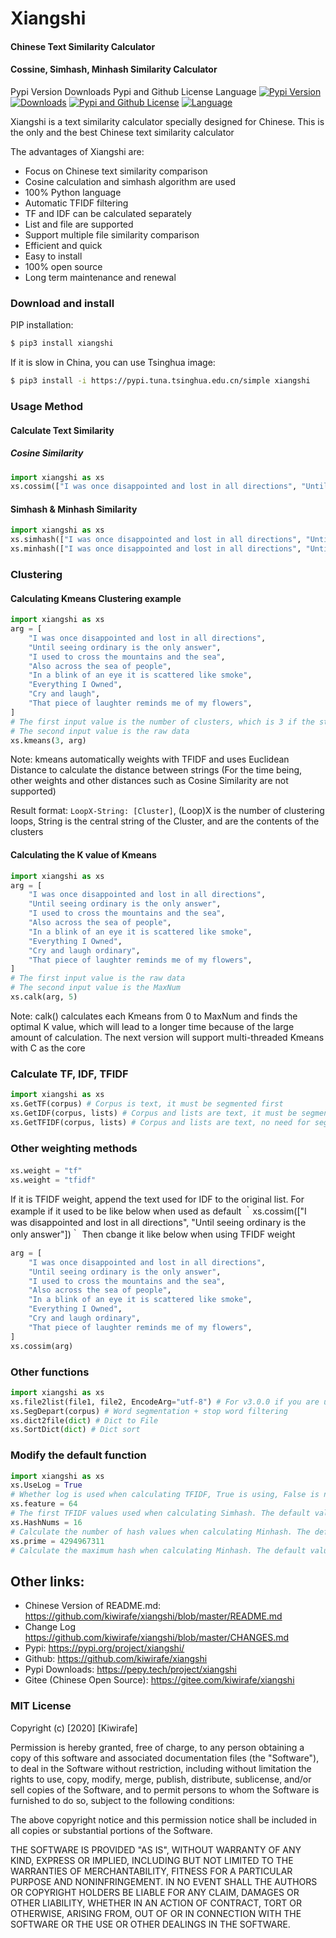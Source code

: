 # Xiangshi

#### Chinese Text Similarity Calculator
#### Cossine, Simhash, Minhash Similarity Calculator

Pypi Version Downloads Pypi and Github License Language
[![Pypi Version](https://img.shields.io/pypi/v/xiangshi?label=Pypi%20Version)](https://img.shields.io/pypi/v/xiangshi)
[![Downloads](https://pepy.tech/badge/xiangshi)](https://pepy.tech/project/xiangshi)
[![Pypi and Github License](https://img.shields.io/pypi/l/xiangshi?label=Pypi%20and%20Github%20License)](https://img.shields.io/github/license/kiwirafe/xiangshi)
[![Language](https://img.shields.io/github/languages/top/kiwirafe/xiangshi)](https://github.com/kiwirafe/xiangshi)

Xiangshi is a text similarity calculator specially designed for Chinese. This is the only and the best Chinese text similarity calculator

The advantages of Xiangshi are:

  - Focus on Chinese text similarity comparison
  - Cosine calculation and simhash algorithm are used
  - 100% Python language
  - Automatic TFIDF filtering
  - TF and IDF can be calculated separately
  - List and file are supported
  - Support multiple file similarity comparison
  - Efficient and quick
  - Easy to install
  - 100% open source
  - Long term maintenance and renewal

### Download and install
PIP installation:
```sh
$ pip3 install xiangshi
```
If it is slow in China, you can use Tsinghua image:
```sh
$ pip3 install -i https://pypi.tuna.tsinghua.edu.cn/simple xiangshi
```

### Usage Method
#### Calculate Text Similarity
##### Cosine Similarity
```python
import xiangshi as xs
xs.cossim(["I was once disappointed and lost in all directions", "Until seeing ordinary is the only answer"])
```
#### Simhash & Minhash Similarity
```python
import xiangshi as xs
xs.simhash(["I was once disappointed and lost in all directions", "Until seeing ordinary is the only answer"]) # Simhash
xs.minhash(["I was once disappointed and lost in all directions", "Until seeing ordinary is the only answer"]) # Minhash
```

### Clustering
#### Calculating Kmeans Clustering example
```python
import xiangshi as xs
arg = [
    "I was once disappointed and lost in all directions",
    "Until seeing ordinary is the only answer",
    "I used to cross the mountains and the sea",
    "Also across the sea of ​​people",
    "In a blink of an eye it is scattered like smoke",
    "Everything I Owned",
    "Cry and laugh",
    "That piece of laughter reminds me of my flowers",
]
# The first input value is the number of clusters, which is 3 if the strings need to be clustered into three groups
# The second input value is the raw data
xs.kmeans(3, arg)
```
Note: kmeans automatically weights with TFIDF and uses Euclidean Distance to calculate the distance between strings
(For the time being, other weights and other distances such as Cosine Similarity are not supported)

Result format: `LoopX-String: [Cluster]`,
(Loop)X is the number of clustering loops, String is the central string of the Cluster, and are the contents of the clusters

#### Calculating the K value of Kmeans
```python
import xiangshi as xs
arg = [
    "I was once disappointed and lost in all directions",
    "Until seeing ordinary is the only answer",
    "I used to cross the mountains and the sea",
    "Also across the sea of ​​people",
    "In a blink of an eye it is scattered like smoke",
    "Everything I Owned",
    "Cry and laugh ordinary",
    "That piece of laughter reminds me of my flowers",
]
# The first input value is the raw data
# The second input value is the MaxNum
xs.calk(arg, 5)
```
Note: calk() calculates each Kmeans from 0 to MaxNum and finds the optimal K value, which will lead to a longer time because of the large amount of calculation. The next version will support multi-threaded Kmeans with C as the core

### Calculate TF, IDF, TFIDF
```python
import xiangshi as xs
xs.GetTF(corpus) # Corpus is text, it must be segmented first
xs.GetIDF(corpus, lists) # Corpus and lists are text, it must be segmented first
xs.GetTFIDF(corpus, lists) # Corpus and lists are text, no need for segmentation
```

### Other weighting methods
####
```python
xs.weight = "tf"
xs.weight = "tfidf"
```
If it is TFIDF weight, append the text used for IDF to the original list.
For example if it used to be like below when used as default
｀xs.cossim(["I was disappointed and lost in all directions", "Until seeing ordinary is the only answer"])｀
Then cbange it like below when using TFIDF weight
```python
arg = [
    "I was once disappointed and lost in all directions",
    "Until seeing ordinary is the only answer",
    "I used to cross the mountains and the sea",
    "Also across the sea of ​​people",
    "In a blink of an eye it is scattered like smoke",
    "Everything I Owned",
    "Cry and laugh ordinary",
    "That piece of laughter reminds me of my flowers",
]
xs.cossim(arg)
```

### Other functions
```python
import xiangshi as xs
xs.file2list(file1, file2, EncodeArg="utf-8") # For v3.0.0 if you are using file input, you can use this to convert to a list and then perform Text Similarity calculations
xs.SegDepart(corpus) # Word segmentation + stop word filtering
xs.dict2file(dict) # Dict to File
xs.SortDict(dict) # Dict sort
```

### Modify the default function
```python
import xiangshi as xs
xs.UseLog = True
# Whether log is used when calculating TFIDF, True is using, False is not using. The default value is True
xs.feature = 64
# The first TFIDF values used when calculating Simhash. The default value is 64
xs.HashNums = 16
# Calculate the number of hash values ​​when calculating Minhash. The default value is 16
xs.prime = 4294967311
# Calculate the maximum hash when calculating Minhash. The default value is 4294967311
```

## Other links:
  - Chinese Version of README.md:
  https://github.com/kiwirafe/xiangshi/blob/master/README.md
  - Change Log
  https://github.com/kiwirafe/xiangshi/blob/master/CHANGES.md
  - Pypi:
  https://pypi.org/project/xiangshi/
  - Github:
  https://github.com/kiwirafe/xiangshi
  - Pypi Downloads:
  https://pepy.tech/project/xiangshi
  - Gitee (Chinese Open Source):
  https://gitee.com/kiwirafe/xiangshi

### MIT License
Copyright (c) [2020] [Kiwirafe]

Permission is hereby granted, free of charge, to any person obtaining a copy
of this software and associated documentation files (the "Software"), to deal
in the Software without restriction, including without limitation the rights
to use, copy, modify, merge, publish, distribute, sublicense, and/or sell
copies of the Software, and to permit persons to whom the Software is
furnished to do so, subject to the following conditions:

The above copyright notice and this permission notice shall be included in all
copies or substantial portions of the Software.

THE SOFTWARE IS PROVIDED "AS IS", WITHOUT WARRANTY OF ANY KIND, EXPRESS OR
IMPLIED, INCLUDING BUT NOT LIMITED TO THE WARRANTIES OF MERCHANTABILITY,
FITNESS FOR A PARTICULAR PURPOSE AND NONINFRINGEMENT. IN NO EVENT SHALL THE
AUTHORS OR COPYRIGHT HOLDERS BE LIABLE FOR ANY CLAIM, DAMAGES OR OTHER
LIABILITY, WHETHER IN AN ACTION OF CONTRACT, TORT OR OTHERWISE, ARISING FROM,
OUT OF OR IN CONNECTION WITH THE SOFTWARE OR THE USE OR OTHER DEALINGS IN THE
SOFTWARE.
